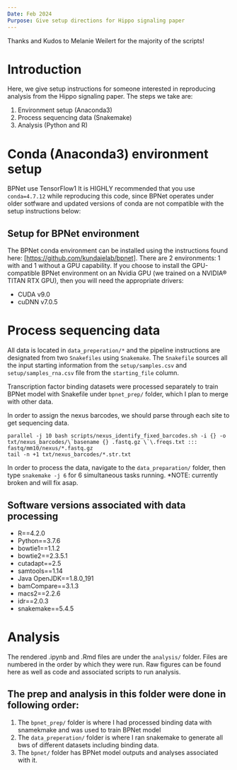 ```yaml
---
Date: Feb 2024
Purpose: Give setup directions for Hippo signaling paper
---
```

Thanks and Kudos to Melanie Weilert for the majority of the scripts!

# Introduction

Here, we give setup instructions for someone interested in reproducing analysis from the Hippo signaling paper. The steps we take are:

1. Environment setup (Anaconda3)
2. Process sequencing data (Snakemake)
3. Analysis (Python and R)

# Conda (Anaconda3) environment setup

BPNet use TensorFlow1 It is HIGHLY recommended that you use `conda=4.7.12` while reproducing this code, since BPNet operates under older sotfware and updated versions of conda are not compatible with the setup instructions below:

## Setup for BPNet environment

The BPNet conda environment can be installed using the instructions found here: [https://github.com/kundajelab/bpnet]. There are 2 environments: 1 with and 1 without a GPU capability. If you choose to install the GPU-compatible BPNet environment on an Nvidia GPU (we trained on a NVIDIA® TITAN RTX GPU), then you will need the appropriate drivers:

+ CUDA v9.0
+ cuDNN v7.0.5

# Process sequencing data

All data is located in `data_preperation/*` and the pipeline instructions are designated from two `Snakefiles` using `Snakemake`. The `Snakefile` sources all the input starting information from the `setup/samples.csv` and `setup/samples_rna.csv` file from the `starting_file` column.

Transcription factor binding datasets were processed separately to train BPNet model with Snakefile under `bpnet_prep/` folder, which I plan to merge with other data.

In order to assign the nexus barcodes, we should parse through each site to get sequencing data.

```
parallel -j 10 bash scripts/nexus_identify_fixed_barcodes.sh -i {} -o txt/nexus_barcodes/\`basename {} .fastq.gz \`\.freqs.txt ::: fastq/mm10/nexus/*.fastq.gz
tail -n +1 txt/nexus_barcodes/*.str.txt
```

In order to process the data, navigate to the `data_preparation/` folder, then type `snakemake -j 6` for 6 simultaneous tasks running. *NOTE: currently broken and will fix asap.

## Software versions associated with data processing

+ R==4.2.0
+ Python==3.7.6
+ bowtie1==1.1.2
+ bowtie2==2.3.5.1
+ cutadapt==2.5
+ samtools==1.14
+ Java OpenJDK==1.8.0_191
+ bamCompare==3.1.3
+ macs2==2.2.6
+ idr==2.0.3
+ snakemake==5.4.5

# Analysis

The rendered .ipynb and .Rmd files are under the `analysis/` folder. Files are numbered in the order by which they were run. Raw figures can be found here as well as code and associated scripts to run analysis.

## The prep and analysis in this folder were done in following order:
1) The `bpnet_prep/` folder is where I had processed binding data with snamekmake and was used to train BPNet model
2) The `data_preperation/` folder is where I ran snakemake to generate all bws of different datasets including binding data.
3) The `bpnet/` folder has BPNet model outputs and analyses associated with it.
